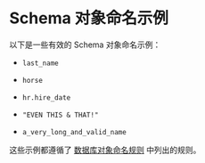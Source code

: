 Schema 对象命名示例 
==================================



以下是一些有效的 Schema 对象命名示例：

* `last_name`

* `horse`

* `hr.hire_date`

* `"EVEN THIS & THAT!"`

* `a_very_long_and_valid_name`




这些示例都遵循了 [数据库对象命名规则](/docs-cn/11.sql-reference-oracle-mode/3.basic-elements-1/8.database-naming-convention/2.database-object-naming-rules/) 中列出的规则。
